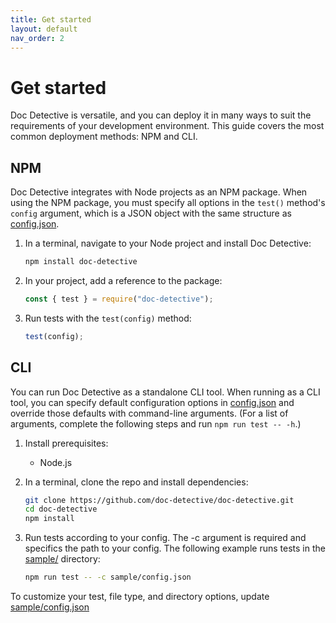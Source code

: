 ```yaml
---
title: Get started
layout: default
nav_order: 2
---
```


# Get started

Doc Detective is versatile, and you can deploy it in many ways to suit the requirements of your development environment. This guide covers the most common deployment methods: NPM and CLI.

## NPM

Doc Detective integrates with Node projects as an NPM package. When using the NPM package, you must specify all options in the `test()` method's `config` argument, which is a JSON object with the same structure as [config.json](https://github.com/doc-detective/doc-detective/blob/main/sample/config.json).

1.  In a terminal, navigate to your Node project and install Doc
    Detective:
    ```bash
    npm install doc-detective
    ```
2.  In your project, add a reference to the package:
    ```javascript
    const { test } = require("doc-detective");
    ```
3.  Run tests with the `test(config)` method:
    ```javascript
    test(config);
    ```

## CLI

You can run Doc Detective as a standalone CLI tool. When running as a CLI tool, you can specify default configuration options in [config.json](https://github.com/doc-detective/doc-detective/blob/main/sample/config.json) and override those defaults with command-line arguments. (For a list of arguments, complete the following steps and run `npm run test -- -h`.)

1. Install prerequisites:
   - Node.js
2. In a terminal, clone the repo and install dependencies:

   ```bash
   git clone https://github.com/doc-detective/doc-detective.git
   cd doc-detective
   npm install
   ```

2. Run tests according to your config. The -c argument is required and specifics the path to your config. The following example runs tests in the [sample/](https://github.com/doc-detective/doc-detective/tree/main/sample) directory:

   ```bash
   npm run test -- -c sample/config.json
   ```

To customize your test, file type, and directory options, update [sample/config.json](https://github.com/doc-detective/doc-detective/blob/main/sample/config.json)
